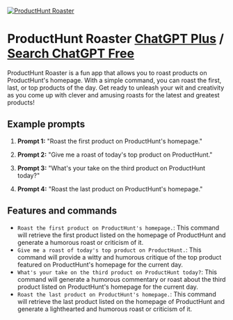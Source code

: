 
[![ProductHunt Roaster](https://files.oaiusercontent.com/file-CbRT40J64xRhW2szNGneIOws?se=2123-10-17T15%3A35%3A00Z&sp=r&sv=2021-08-06&sr=b&rscc=max-age%3D31536000%2C%20immutable&rscd=attachment%3B%20filename%3Dfea9abde-8ae6-4773-b2f4-3695864445d0.png&sig=3/uIGF5W8RAREfTbBWR5KCsJXSA5GLj8bubYWBG/Kjc%3D)](https://chat.openai.com/g/g-VYWSEbmH2-producthunt-roaster)

# ProductHunt Roaster [ChatGPT Plus](https://chat.openai.com/g/g-VYWSEbmH2-producthunt-roaster) / [Search ChatGPT Free](https://gptcall.net/index.html#/?search=ProductHunt%20Roaster)

ProductHunt Roaster is a fun app that allows you to roast products on ProductHunt's homepage. With a simple command, you can roast the first, last, or top products of the day. Get ready to unleash your wit and creativity as you come up with clever and amusing roasts for the latest and greatest products!

## Example prompts

1. **Prompt 1:** "Roast the first product on ProductHunt's homepage."

2. **Prompt 2:** "Give me a roast of today's top product on ProductHunt."

3. **Prompt 3:** "What's your take on the third product on ProductHunt today?"

4. **Prompt 4:** "Roast the last product on ProductHunt's homepage."

## Features and commands

- `Roast the first product on ProductHunt's homepage.`: This command will retrieve the first product listed on the homepage of ProductHunt and generate a humorous roast or criticism of it.
- `Give me a roast of today's top product on ProductHunt.`: This command will provide a witty and humorous critique of the top product featured on ProductHunt's homepage for the current day.
- `What's your take on the third product on ProductHunt today?`: This command will generate a humorous commentary or roast about the third product listed on ProductHunt's homepage for the current day.
- `Roast the last product on ProductHunt's homepage.`: This command will retrieve the last product listed on the homepage of ProductHunt and generate a lighthearted and humorous roast or criticism of it.


